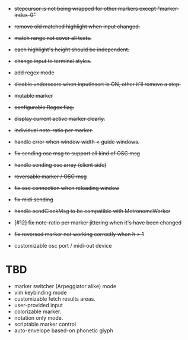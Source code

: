 - ~~stepcursor is not being wrapped for other markers except "marker-index-0"~~
- ~~remove old matched highlight when input changed.~~
- ~~match range not cover all texts.~~
- ~~each highlight's height should be independent.~~
- ~~change input to terminal styles.~~
- ~~add regex mode~~
- ~~disable underscore when inputInsert is ON, other it'll remove a step.~~
- ~~mutable marker~~
- ~~configurable Regex flag.~~
- ~~display current active marker clearly.~~
- ~~individual note-ratio per marker.~~
- ~~handle error when window width < guide windows.~~
- ~~fix sending osc msg to support all kind of OSC msg~~
- ~~handle sending osc array (client side)~~
- ~~reversable marker / OSC msg~~
- ~~fix osc connection when reloading window~~
- ~~fix midi sending~~
- ~~handle sendClockMsg to be compatible with MetronomeWorker~~
- ~~[#12] fix note-ratio per marker jittering when it's have been changed~~
- ~~fix reversed marker not working correctly when h > 1~~

- customizable osc port / midi-out device

# TBD
- marker switcher (Arpeggiator alike) mode
- vim keybinding mode
- customizable fetch results areas.
- user-provided input
- colorizable marker.
- notation only mode.
- scriptable marker control
- auto-envelope based-on phonetic glyph